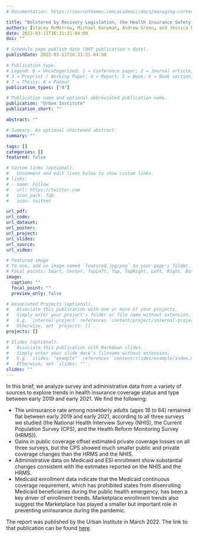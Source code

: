 ```yaml
---
# Documentation: https://sourcethemes.com/academic/docs/managing-content/

title: "Bolstered by Recovery Legislation, the Health Insurance Safety Net Prevented a Rise in Uninsurance between 2019 and 2021"
authors: [Stacey McMorrow, Michael Karpman, Andrew Green, and Jessica Banthin]
date: 2022-03-11T16:31:21-04:00
doi: ""

# Schedule page publish date (NOT publication's date).
publishDate: 2022-03-11T16:31:21-04:00

# Publication type.
# Legend: 0 = Uncategorized; 1 = Conference paper; 2 = Journal article;
# 3 = Preprint / Working Paper; 4 = Report; 5 = Book; 6 = Book section;
# 7 = Thesis; 8 = Patent
publication_types: ["4"]

# Publication name and optional abbreviated publication name.
publication: "Urban Institute"
publication_short: ""

abstract: ""

# Summary. An optional shortened abstract.
summary: ""

tags: []
categories: []
featured: false

# Custom links (optional).
#   Uncomment and edit lines below to show custom links.
# links:
# - name: Follow
#   url: https://twitter.com
#   icon_pack: fab
#   icon: twitter

url_pdf:
url_code:
url_dataset:
url_poster:
url_project:
url_slides:
url_source:
url_video:

# Featured image
# To use, add an image named `featured.jpg/png` to your page's folder. 
# Focal points: Smart, Center, TopLeft, Top, TopRight, Left, Right, BottomLeft, Bottom, BottomRight.
image:
  caption: ""
  focal_point: ""
  preview_only: false

# Associated Projects (optional).
#   Associate this publication with one or more of your projects.
#   Simply enter your project's folder or file name without extension.
#   E.g. `internal-project` references `content/project/internal-project/index.md`.
#   Otherwise, set `projects: []`.
projects: []

# Slides (optional).
#   Associate this publication with Markdown slides.
#   Simply enter your slide deck's filename without extension.
#   E.g. `slides: "example"` references `content/slides/example/index.md`.
#   Otherwise, set `slides: ""`.
slides: ""
---
```

In this brief, we analyze survey and administrative data from a variety of sources to explore trends in health insurance coverage status and type between early 2019 and early 2021. We find the following:

- The uninsurance rate among nonelderly adults (ages 18 to 64) remained flat between early 2019 and early 2021, according to all three surveys we studied (the National Health Interview Survey (NHIS), the Current Population Survey (CPS), and the Health Reform Monitoring Survey (HRMS)).
- Gains in public coverage offset estimated private coverage losses on all three surveys, but the CPS showed much smaller public and private coverage changes than the HRMS and the NHIS.
- Administrative data on Medicaid and ESI enrollment show substantial changes consistent with the estimates reported on the NHIS and the HRMS.
- Medicaid enrollment data indicate that the Medicaid continuous coverage requirement, which has prohibited states from disenrolling Medicaid beneficiaries during the public health emergency, has been a key driver of enrollment trends. Marketplace enrollment trends also suggest the Marketplace has played a smaller but important role in preventing uninsurance during the pandemic. 


The report was published by the Urban Institute in March 2022. The link to that publication can be found [here](https://www.urban.org/research/publication/bolstered-recovery-legislation-health-insurance-safety-net-prevented-rise-uninsurance-between-2019-and-2021).